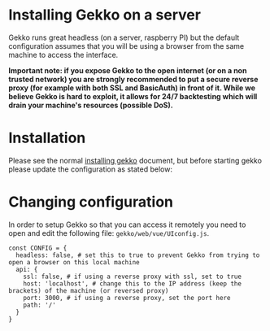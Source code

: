 # Installing Gekko on a server

Gekko runs great headless (on a server, raspberry PI) but the default configuration assumes that you will be using a browser from the same machine to access the interface.

**Important note: if you expose Gekko to the open internet (or on a non trusted network) you are strongly recommended to put a secure reverse proxy (for example with both SSL and BasicAuth) in front of it. While we believe Gekko is hard to exploit, it allows for 24/7 backtesting which will drain your machine's resources (possible DoS).**

# Installation

Please see the normal [installing gekko](./installing_gekko.md) document, but before starting gekko please update the configuration as stated below:

# Changing configuration

In order to setup Gekko so that you can access it remotely you need to open and edit the following file: `gekko/web/vue/UIconfig.js`.


    const CONFIG = {
      headless: false, # set this to true to prevent Gekko from trying to open a browser on this local machine
      api: {
        ssl: false, # if using a reverse proxy with ssl, set to true
        host: 'localhost', # change this to the IP address (keep the brackets) of the machine (or reversed proxy)
        port: 3000, # if using a reverse proxy, set the port here
        path: '/'
      }
    }